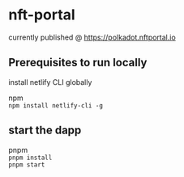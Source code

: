 # nft-portal

currently published @ https://polkadot.nftportal.io
## Prerequisites to run locally
install netlify CLI globally

npm  
`npm install netlify-cli -g`

## start the dapp
pnpm  
`pnpm install`  
`pnpm start`

